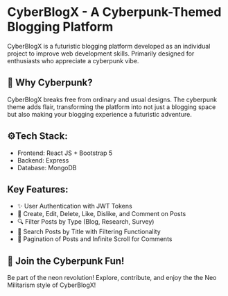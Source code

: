 # CyberBlogX - A Cyberpunk-Themed Blogging Platform
CyberBlogX is a futuristic blogging platform developed as an individual project to improve web development skills. Primarily designed for enthusiasts who appreciate a cyberpunk vibe.

## 👾 Why Cyberpunk? 
CyberBlogX breaks free from ordinary and usual designs. The cyberpunk theme adds flair, transforming the platform into not just a blogging space but also making your blogging experience a futuristic adventure.

## ⚙️Tech Stack:
* Frontend: React JS + Bootstrap 5
* Backend: Express
* Database: MongoDB

## Key Features:
* ✨ User Authentication with JWT Tokens
* 🚀 Create, Edit, Delete, Like, Dislike, and Comment on Posts
* 🔍 Filter Posts by Type (Blog, Research, Survey)
* 🔗 Search Posts by Title with Filtering Functionality
* 📜 Pagination of Posts and Infinite Scroll for Comments

## 🌟 Join the Cyberpunk Fun! 
Be part of the neon revolution! Explore, contribute, and enjoy the the Neo Militarism style of CyberBlogX!
